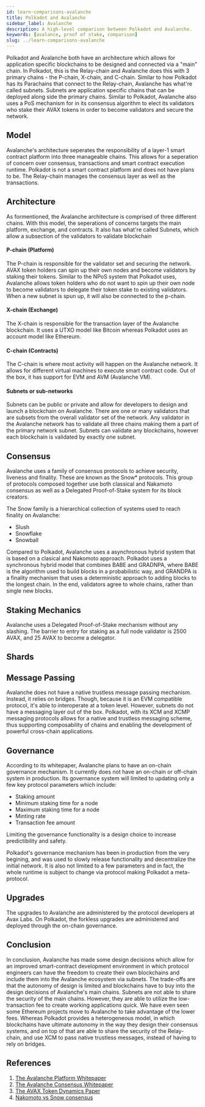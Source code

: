 ```yaml
---
id: learn-comparisons-avalanche
title: Polkadot and Avalanche
sidebar_label: Avalanche
description: A high-level comparison between Polkadot and Avalanche.
keywords: [avalance, proof of stake, comparison]
slug: ../learn-comparisons-avalanche
---
```


<!-- TODO: Add links -->

Polkadot and Avalanche both have an architecture which allows for application specific blockchains to be designed and connected via a "main" chain. In Polkadot, this is the Relay-chain and Avalanche does this with 3 primary chains - the P-chain, X-chain, and C-chain. Similar to how Polkadot has its Parachains that connect to the Relay-chain, Avalanche has what're called subnets. Subnets are application specific chains that can be deployed along side the primary chains. Similar to Polkadot, Avalanche also uses a PoS mechanism for in its consensus algorithm to elect its validators who stake their AVAX tokens in order to become validators and secure the network.

## Model

Avalanche's architecture seperates the responsibility of a layer-1 smart contract platform into three manageable chains. This allows for a seperation of concern over consensus, transactions and smart contract execution runtime. Polkadot is not a smart contract platform and does not have plans to be. The Relay-chain manages the consensus layer as well as the transactions.

## Architecture

As formentioned, the Avalanche architecture is comprised of three different chains. With this model, the seperations of concerns targets the main platform, exchange, and contracts. It also has what're called Subnets, which allow a subsection of the validators to validate blockchain

#### P-chain (Platform)

The P-chain is responsible for the validator set and securing the network. AVAX token holders can spin up their own nodes and become validators by staking their tokens. Similar to the NPoS system that Polkadot uses, Avalanche allows token holders who do not want to spin up their own node to become validators to delegate their token stake to existing validators. When a new subnet is spun up, it will also be connected to the p-chain. 

<!-- TODO: do subnet validators also have to validate the p-chain? In Polkadot collators do not have to do this, but they do have to sync with the relay chain effectively running a relay chain node on their machine. -->

#### X-chain (Exchange)

The X-chain is responsible for the transaction layer of the Avalanche blockchain. It uses a UTXO model like Bitcoin whereas Polkadot uses an account model like Ethereum.

<!-- TODO: Figure out what a Directed Acyclyc Graph (DAG) is in accordance to a linear blockchain. And state the different in the Polkadot model -->

#### C-chain (Contracts)

The C-chain is where most activity will happen on the Avalanche network. It allows for different virtual machines to execute smart contract code. Out of the box, it has support for EVM and AVM (Avalanche VM). 

#### Subnets or sub-networks

Subnets can be public or private and allow for developers to design and launch a blockchain on Avalanche. There are one or many validators that are subsets from the overall validator set of the network. Any validator in the Avalanche network has to validate all three chains making them a part of the primary network subnet. Subnets can validate any blockchains, however each blockchain is validated by exactly one subnet. 

<!-- TODO: How different is this model from the parachain model? Do subnets also have to use the avalanche consensus model? They have a choice of VM but do they of consensus? -->

## Consensus 

<!-- TODO: Dig into each Snow protocol in detail -->

Avalanche uses a family of consensus protocols to achieve security, liveness and finality. These are known as the Snow* protocols. This group of protocols composed together use both classical and Nakamoto consensus as well as a Delegated Proof-of-Stake system for its block creators.

The Snow family is a hierarchical collection of systems used to reach finality on Avalanche:

- Slush
- Snowflake
- Snowball


Compared to Polkadot, Avalanche uses a asynchronous hybrid system that is based on a clasical and Nakomoto approach. Polkadot uses a synchronous hybrid model that combines BABE and GRADNPA, where BABE is the algorithm used to build blocks in a probabilistic way, and GRANDPA is a finality mechanism that uses a deterministic approach to adding blocks to the longest chain. In the end, validators agree to whole chains, rather than single new blocks.

## Staking Mechanics

<!-- TODO: Add Polkadot comparison to become a validator and nominator -->

Avalanche uses a Delegated Proof-of-Stake mechanism without any slashing. The barrier to entry for staking as a full node validator is 2500 AVAX, and 25 AVAX to become a delegator. 

## Shards

<!-- TODO: Add sharding comparison... this will mainly be subnets vs parachains -->

## Message Passing

Avalanche does not have a native trustless message passing mechanism. Instead, it relies on bridges. Though, because it is an EVM compatible protocol, it's able to interoperate at a token level. However, subnets do not have a messaging layer out of the box. Polkadot, with its XCM and XCMP messaging protocols allows for a native and trustless messaging scheme, thus supporting composability of chains and enabling the development of powerful cross-chain applications.

## Governance
<!-- 
TODO: Add definitions to each key parameter that is subject to change via governance -->

According to its whitepaper, Avalanche plans to have an on-chain governance mechanism. It currently does not have an on-chain or off-chain system in production. Its governance system will limited to updating only a few key protocol parameters which include:

- Staking amount
- Minimum staking time for a node
- Maximum staking time for a node
- Minting rate
- Transaction fee amount

Limiting the governance functionality is a design choice to increase predictibility and safety.

Polkadot's governance mechanism has been in production from the very begining, and was used to slowly release functionality and decentralize the initial network. It is also not limited to a few parameters and in fact, the whole runtime is subject to change via protocol making Polkadot a meta-protocol.

## Upgrades

The upgrades to Avalanche are administered by the protocol developers at Avax Labs. On Polkadot, the forkless upgrades are administered and deployed through the on-chain governance.

## Conclusion

In conclusion, Avalanche has made some design decisions which allow for an improved smart-contract development environment in which protocol engineers can have the freedom to create their own blockchains and include them into the Avalanche ecosystem via subnets. The trade-offs are that the autonomy of design is limited and blockchains have to buy into the design decisions of Avalanche's main chains. Subnets are not able to share the security of the main chains. However, they are able to utilize the low-transaction fee to create working applications quick. We have even seen some Ethereum projects move to Avalanche to take advantage of the lower fees. Whereas Polkadot provides a heterogeneous model, in which blockchains have ultimate autonomy in the way they design their consensus systems, and on top of that are able to share the security of the Relay-chain, and use XCM to pass native trustless messages, instead of having to rely on bridges.

## References

1. [The Avalanche Platform Whitepaper](https://assets.website-files.com/5d80307810123f5ffbb34d6e/6008d7bbf8b10d1eb01e7e16_Avalanche%20Platform%20Whitepaper.pdf)
2. [The Avalanche Consensus Whitepaper](https://assets.website-files.com/5d80307810123f5ffbb34d6e/6009805681b416f34dcae012_Avalanche%20Consensus%20Whitepaper.pdf)
1. [The AVAX Token Dynamics Paper](https://assets.website-files.com/5d80307810123f5ffbb34d6e/6008d7bc56430d6b8792b8d1_Avalanche%20Native%20Token%20Dynamics.pdf)
1. [Nakomoto vs Snow consensus](https://gyuho.dev/nakamoto-bitcoin-vs-snow-avalanche-consensus.html#what-is-snow-consensus)


